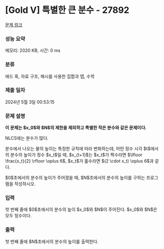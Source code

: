 # [Gold V] 특별한 큰 분수 - 27892 

[문제 링크](https://www.acmicpc.net/problem/27892) 

### 성능 요약

메모리: 2020 KB, 시간: 0 ms

### 분류

애드 혹, 자료 구조, 해시를 사용한 집합과 맵, 수학

### 제출 일자

2024년 5월 3일 00:53:15

### 문제 설명

<p><strong>이 문제는 $x_0$와 $N$의 제한을 제외하고 특별한 작은 분수와 같은 문제이다.</strong></p>

<p>NLCS에는 분수가 많다.</p>

<p>분수에서 나오는 물의 높이는 특정한 규칙에 따라 변화하는데, 어떤 정수 시각 $t$에서의 분수의 높이가 정수 $x_t$일 때, $x_{t+1}$는 $x_t$가 짝수라면 $\lfloor \frac{x_t}{2} \rfloor \oplus 6$, $x_t$가 홀수라면 $(2 \cdot x_t) \oplus 6$과 같다.</p>

<p>$0$초에서의 분수의 높이가 주어졌을 때, $N$초에서의 분수의 높이를 구하는 프로그램을 작성하시오.</p>

### 입력 

 <p>첫 번째 줄에 $0$초에서의 분수의 높이 $x_0$와 $N$이 주어진다. $x_0$와 $N$은 모두 정수이다.</p>

### 출력 

 <p>첫 번째 줄에 $N$초에서의 분수의 높이를 출력한다.</p>

